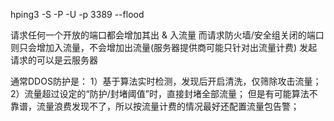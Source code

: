 hping3 -S -P -U -p 3389 --flood <ip>

请求任何一个开放的端口都会增加其出 & 入流量
而请求防火墙/安全组关闭的端口则只会增加入流量，不会增加出流量(服务器提供商可能只针对出流量计费)
发起请求的可以是云服务器


通常DDOS防护是：
1）基于算法实时检测，发现后开启清洗，仅筛除攻击流量；
2）流量超过设定的“防护/封堵阈值”时，直接封堵全部流量；
但是有可能算法不靠谱，流量浪费发现不了，所以按流量计费的情况最好还配置流量包告警；